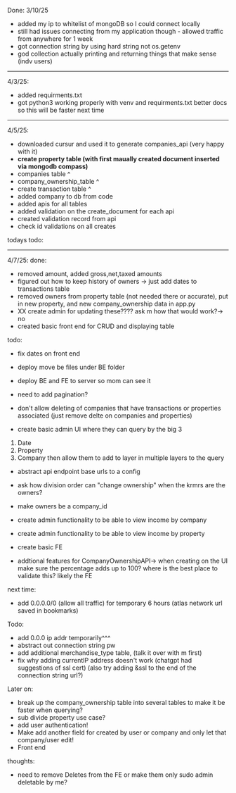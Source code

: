 Done:
3/10/25

- added my ip to whitelist of mongoDB so I could connect locally
- still had issues connecting from my application though - allowed traffic from anywhere for 1 week
- got connection string by using hard string not os.getenv
- god collection actually printing and returning things that make sense (indv users)

---

4/3/25:

- added requirments.txt
- got python3 working properly with venv and requirments.txt better docs so this will be faster next time

---

4/5/25:

- downloaded cursur and used it to generate companies_api (very happy with it)
- **create property table (with first maually created document inserted via mongodb compass)**
- companies table ^
- company_ownership_table ^
- create transaction table ^
- added company to db from code
- added apis for all tables
- added validation on the create_document for each api
- created validation record from api
- check id validations on all creates

todays todo:

---

4/7/25:
done:

- removed amount, added gross,net,taxed amounts
- figured out how to keep history of owners -> just add dates to transactions table
- removed owners from property table (not needed there or accurate), put in new property, and new company_ownership data in app.py
- XX create admin for updating these???? ask m how that would work?-> no
- created basic front end for CRUD and displaying table

todo:

- fix dates on front end
- deploy move be files under BE folder
- deploy BE and FE to server so mom can see it
- need to add pagination?
- don't allow deleting of companies that have transactions or properties associated (just remove delte on companies and properties)

- create basic admin UI where they can query by the big 3

1. Date
2. Property
3. Company
   then allow them to add to layer in multiple layers to the query

- abstract api endpoint base urls to a config

- ask how division order can "change ownership" when the krmrs are the owners?
- make owners be a company_id
- create admin functionality to be able to view income by company
- create admin functionality to be able to view income by property

- create basic FE
- addtional features for CompanyOwnershipAPI-> when creating on the UI make sure the percentage adds up to 100?
  where is the best place to validate this? likely the FE

next time:

- add 0.0.0.0/0 (allow all traffic) for temporary 6 hours (atlas network url saved in bookmarks)

Todo:

- add 0.0.0 ip addr temporarily^^^
- abstract out connection string pw
- add additional merchandise_type table, (talk it over with m first)
- fix why adding currentIP address doesn't work (chatgpt had suggestions of ssl cert) (also try adding &ssl to the end of the connection string url?)

Later on:

- break up the company_ownership table into several tables to make it be faster when querying?
- sub divide property use case?
- add user authentication!
- Make add another field for created by user or company and only let that company/user edit!
- Front end

thoughts:

- need to remove Deletes from the FE or make them only sudo admin deletable by me?
